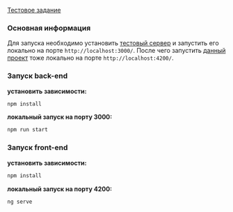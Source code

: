 [Тестовое задание]()

### Основная информация 
Для запуска необходимо установить [тестовый сервер](https://github.com/MrCelestis/mock-interview-api) и запустить его локально на порте `http://localhost:3000/`. После чего запустить [данный проект](https://github.com/Hprimer/sqg_test-task) тоже локально на порте `http://localhost:4200/`.

### Запуск back-end
**установить зависимости:**
```bash
npm install
```
**локальный запуск на порту 3000:**
```bash
npm run start
```

### Запуск front-end
**установить зависимости:**
```bash
npm install
```
**локальный запуск на порту 4200:**
```bash
ng serve
```
